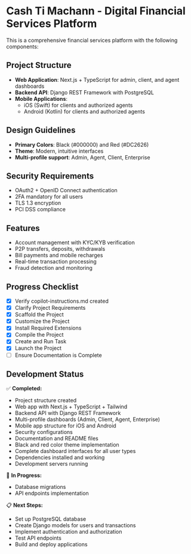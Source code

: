 # Cash Ti Machann - Digital Financial Services Platform

This is a comprehensive financial services platform with the following components:

## Project Structure
- **Web Application**: Next.js + TypeScript for admin, client, and agent dashboards
- **Backend API**: Django REST Framework with PostgreSQL
- **Mobile Applications**: 
  - iOS (Swift) for clients and authorized agents
  - Android (Kotlin) for clients and authorized agents

## Design Guidelines
- **Primary Colors**: Black (#000000) and Red (#DC2626)
- **Theme**: Modern, intuitive interfaces
- **Multi-profile support**: Admin, Agent, Client, Enterprise

## Security Requirements
- OAuth2 + OpenID Connect authentication
- 2FA mandatory for all users
- TLS 1.3 encryption
- PCI DSS compliance

## Features
- Account management with KYC/KYB verification
- P2P transfers, deposits, withdrawals
- Bill payments and mobile recharges
- Real-time transaction processing
- Fraud detection and monitoring

## Progress Checklist
- [x] Verify copilot-instructions.md created
- [x] Clarify Project Requirements
- [x] Scaffold the Project
- [x] Customize the Project
- [x] Install Required Extensions
- [x] Compile the Project
- [x] Create and Run Task
- [x] Launch the Project
- [ ] Ensure Documentation is Complete

## Development Status
✅ **Completed:**
- Project structure created
- Web app with Next.js + TypeScript + Tailwind
- Backend API with Django REST Framework
- Multi-profile dashboards (Admin, Client, Agent, Enterprise)
- Mobile app structure for iOS and Android
- Security configurations
- Documentation and README files
- Black and red color theme implementation
- Complete dashboard interfaces for all user types
- Dependencies installed and working
- Development servers running

🔄 **In Progress:**
- Database migrations
- API endpoints implementation

📋 **Next Steps:**
- Set up PostgreSQL database
- Create Django models for users and transactions
- Implement authentication and authorization
- Test API endpoints
- Build and deploy applications
